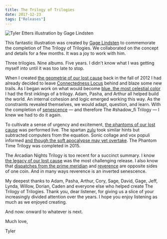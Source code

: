 ```yaml
---
title: The Trilogy of Trilogies
date: 2017-12-23
tags: ["Releases"]
---
```


![Tyler Etters illustration by Gage Lindsten](/images/tyler-etters-illustration.jpg)

This fantastic illustration was created by [Gage Lindsten](https://gagelindsten.tumblr.com/) to commemorate the completion of The Trilogy of Trilogies. We collaborated on the concept and details for a few months. It was a joy to work with him.

Three trilogies. Nine albums. Five years. I didn't know what I was getting myself into until it was too late to stop.

When I created [the geometrie of our lost cause](https://northerninformation.bandcamp.com/album/the-geometrie-of-our-lost-cause) back in the fall of 2012 I had already decided to leave [Connectedness Locus](http://connectednesslocus.com) behind and blaze some new trails. As I began work on what would become [blue, the most celestial color](https://northerninformation.bandcamp.com/album/blue-the-most-celestial-color) I had the first inklings of a trilogy. Adam, Pasha, and Arthur all helped build the world. An internal cohesion and logic emerged working this way. As the constraints revealed themselves, we would adapt, question, and learn. With the completion of [senescence](https://northerninformation.bandcamp.com/album/senescence) — and therefore The #shadow_fi Trilogy — I knew we had to do it again.

To cultivate a sense of urgency and excitement, [the phantoms of our lost cause](https://northerninformation.bandcamp.com/album/the-phantoms-of-our-lost-cause) was performed live. The spartan [zulu](https://northerninformation.bandcamp.com/album/zulu) took similar hints but subtracted computers from the equation. Sonic collage and vox populi informed [and though the soft apocalypse may yet overtake](https://northerninformation.bandcamp.com/album/and-though-the-soft-apocalypse-may-yet-overtake). The Phantom Time Trilogy was completed in 2015.

The Arcadian Nights Trilogy is too recent for a succinct summary. I know [the legacy of our lost cause](https://northerninformation.bandcamp.com/album/the-legacy-of-our-lost-cause) was the most challenging release. I also know that [dispatches from the prime meridian](https://northerninformation.bandcamp.com/album/dispatches-from-the-prime-meridian) and [reverence](https://northerninformation.bandcamp.com/album/reverence) are opposite sides of one coin. And in many ways reverence is an inverted senescence.

My deepest thanks to Adam, Pasha, Arthur, Cory, Sage, David, Gage, Jeff, Lynda, Willow, Dorian, Caden and everyone else who helped create The Trilogy of Trilogies. Thank you, dear listener, for giving us a slice of your increasingly divided attention over the years. I hope you enjoy listening as much as we enjoyed creating.

And now: onward to whatever is next.

Much love,

Tyler
